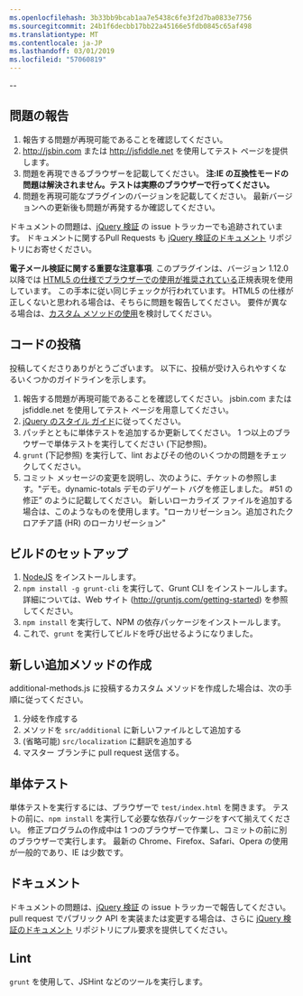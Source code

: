 ```yaml
---
ms.openlocfilehash: 3b33bb9bcab1aa7e5438c6fe3f2d7ba0833e7756
ms.sourcegitcommit: 24b1f6decbb17bb22a45166e5fdb0845c65af498
ms.translationtype: MT
ms.contentlocale: ja-JP
ms.lasthandoff: 03/01/2019
ms.locfileid: "57060819"
---
```

--

## <a name="reporting-an-issue"></a>問題の報告

1. 報告する問題が再現可能であることを確認してください。
2. http://jsbin.com または http://jsfiddle.net を使用してテスト ページを提供します。
3. 問題を再現できるブラウザーを記載してください。 **注:IE の互換性モードの問題は解決されません。テストは実際のブラウザーで行ってください。**
4. 問題を再現可能なプラグインのバージョンを記載してください。 最新バージョンへの更新後も問題が再発するか確認してください。

ドキュメントの問題は、[jQuery 検証](https://github.com/jzaefferer/jquery-validation/issues) の issue トラッカーでも追跡されています。
ドキュメントに関するPull Requests も [jQuery 検証のドキュメント](https://github.com/jzaefferer/validation-content) リポジトリにお寄せください。

**電子メール検証に関する重要な注意事項**. このプラグインは、バージョン 1.12.0 以降では [HTML5 の仕様でブラウザーでの使用が推奨されている](https://html.spec.whatwg.org/multipage/forms.html#valid-e-mail-address)正規表現を使用しています。 この手本に従い同じチェックが行われています。 HTML5 の仕様が正しくないと思われる場合は、そちらに問題を報告してください。 要件が異なる場合は、[カスタム メソッドの使用](http://jqueryvalidation.org/jQuery.validator.addMethod/)を検討してください。

## <a name="contributing-code"></a>コードの投稿

投稿してくださりありがとうございます。 以下に、投稿が受け入られやすくなるいくつかのガイドラインを示します。

1. 報告する問題が再現可能であることを確認してください。 jsbin.com または jsfiddle.net を使用してテスト ページを用意してください。
2. [jQuery のスタイル ガイド](http://contribute.jquery.com/style-guides/js)に従ってください。
3. パッチとともに単体テストを追加するか更新してください。 1 つ以上のブラウザーで単体テストを実行してください (下記参照)。
4. `grunt` (下記参照) を実行して、lint およびその他のいくつかの問題をチェックしてください。
5. コミット メッセージの変更を説明し、次のように、チケットの参照します。"デモ。dynamic-totals デモのデリゲート バグを修正しました。 #51 の修正” のように記載してください。 新しいローカライズ ファイルを追加する場合は、このようなものを使用します。"ローカリゼーション。追加されたクロアチア語 (HR) のローカリゼーション"

## <a name="build-setup"></a>ビルドのセットアップ

1. [NodeJS](http://nodejs.org) をインストールします。
2. `npm install -g grunt-cli` を実行して、Grunt CLI をインストールします。 詳細については、Web サイト (http://gruntjs.com/getting-started) を参照してください。
3. `npm install` を実行して、NPM の依存パッケージをインストールします。
4. これで、`grunt` を実行してビルドを呼び出せるようになりました。

## <a name="creating-a-new-additional-method"></a>新しい追加メソッドの作成

additional-methods.js に投稿するカスタム メソッドを作成した場合は、次の手順に従ってください。

1. 分岐を作成する
2. メソッドを `src/additional` に新しいファイルとして追加する
3. (省略可能) `src/localization` に翻訳を追加する
4. マスター ブランチに pull request 送信する。

## <a name="unit-tests"></a>単体テスト

単体テストを実行するには、ブラウザーで `test/index.html` を開きます。 テストの前に、`npm install` を実行して必要な依存パッケージをすべて揃えてください。
修正プログラムの作成中は 1 つのブラウザーで作業し、コミットの前に別のブラウザーで実行します。 最新の Chrome、Firefox、Safari、Opera の使用が一般的であり、IE は少数です。

## <a name="documentation"></a>ドキュメント

ドキュメントの問題は、[jQuery 検証](https://github.com/jzaefferer/jquery-validation/issues) の issue トラッカーで報告してください。
pull request でパブリック API を実装または変更する場合は、さらに [jQuery 検証のドキュメント](https://github.com/jzaefferer/validation-content) リポジトリにプル要求を提供してください。

## <a name="linting"></a>Lint

`grunt` を使用して、JSHint などのツールを実行します。
